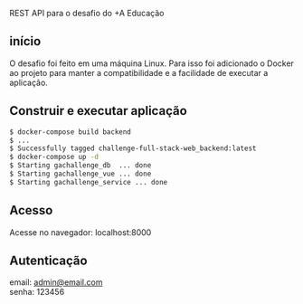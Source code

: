 REST API para o desafio do +A Educação

## início
O desafio foi feito em uma máquina Linux. Para isso foi adicionado o Docker ao projeto para manter a compatibilidade e a facilidade de executar a aplicação.

## Construir e executar aplicação
```bash
$ docker-compose build backend
$ ...
$ Successfully tagged challenge-full-stack-web_backend:latest
$ docker-compose up -d 
$ Starting gachallenge_db  ... done
$ Starting gachallenge_vue ... done
$ Starting gachallenge_service ... done
```
## Acesso
Acesse no navegador: localhost:8000

## Autenticação 
email: admin@email.com  
senha: 123456